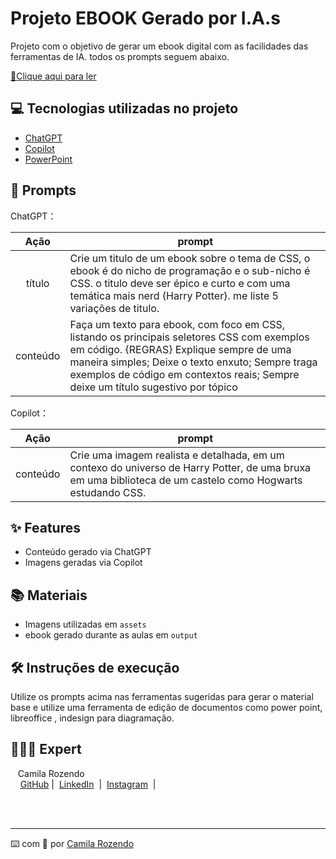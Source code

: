 # Projeto EBOOK Gerado por I.A.s


Projeto com o objetivo de gerar um ebook digital com as facilidades das ferramentas de IA. todos os prompts
seguem abaixo.

<a href="https://github.com/](https://github.com/camilarozendo/ebook/blob/main/output/O%20Mestre%20das%20Classes-%20A%20saga%20CSS.pdf" title="View PDF now"> 📕Clique aqui para ler</a>

## 💻 Tecnologias utilizadas no projeto

- [ChatGPT](https://chat.openai.com/) 
- [Copilot](https://copilot.microsoft.com)
- [PowerPoint](https://www.microsoft.com/en/microsoft-365/powerpoint)

## 🧠 Prompts


ChatGPT：

|   Ação   | prompt                                                                                                                                                                                                                                                                         |
| :------: | ------------------------------------------------------------------------------------------------------------------------------------------------------------------------------------------------------------------------------------------------------------------------------ |
|  título  | Crie um titulo de um ebook sobre o tema de CSS, o ebook é do nicho de programação e o sub-nicho é CSS. o titulo deve ser épico e curto e com uma temática mais nerd (Harry Potter). me liste 5 variações de titulo.                                                       |
| conteúdo | Faça um texto para ebook, com foco em CSS, listando os principais seletores CSS com exemplos em código. {REGRAS} Explique sempre de uma maneira simples; Deixe o texto enxuto; Sempre traga exemplos de código em contextos reais; Sempre deixe um título sugestivo por tópico |


Copilot：

|  Ação  | prompt                                                                                 |
| :----: | -------------------------------------------------------------------------------------- |
| conteúdo | Crie uma imagem realista e detalhada, em um contexo do universo de Harry Potter, de uma bruxa em uma biblioteca de um castelo como Hogwarts estudando CSS. |

## ✨ Features

- Conteúdo gerado via ChatGPT
- Imagens geradas via Copilot

## 📚 Materiais

- Imagens utilizadas em `assets`
- ebook gerado durante as aulas em `output`

## 🛠️ Instruções de execução

Utilize os prompts acima nas ferramentas sugeridas para gerar o material base e utilize uma ferramenta de edição de documentos como power point, libreoffice , indesign para diagramação.

## 👩🏻‍💻 Expert

<p>
    <p>&nbsp&nbsp&nbspCamila Rozendo<br>
    &nbsp&nbsp&nbsp
    <a href="https://github.com/camilarozendo">
    GitHub</a>&nbsp;|&nbsp;
    <a href="www.linkedin.com/in/
camilarozendo">LinkedIn</a>
&nbsp;|&nbsp;
    <a href="https://www.instagram.com/camilarozendo/">
    Instagram</a>
&nbsp;|&nbsp;</p>
</p>
<br/><br/>
<p>

---

⌨️ com 💜 por [Camila Rozendo](https://github.com/camilarozendo)
